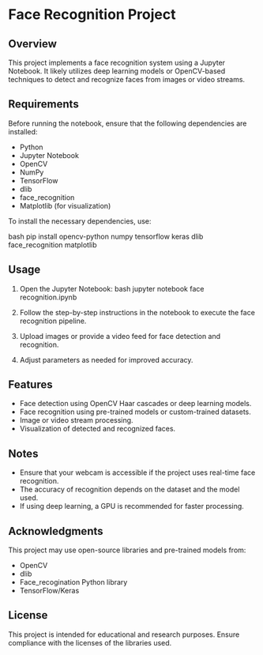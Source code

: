 # Face Recognition Project

## Overview

This project implements a face recognition system using a Jupyter Notebook. It likely utilizes deep learning models or OpenCV-based techniques to detect and recognize faces from images or video streams.

## Requirements

Before running the notebook, ensure that the following dependencies are installed:

- Python 
- Jupyter Notebook
- OpenCV 
- NumPy
- TensorFlow
- dlib 
- face\_recognition 
- Matplotlib (for visualization)

To install the necessary dependencies, use:

bash
pip install opencv-python numpy tensorflow keras dlib face_recognition matplotlib


## Usage

1. Open the Jupyter Notebook:
   bash
   jupyter notebook face recognition.ipynb
   
2. Follow the step-by-step instructions in the notebook to execute the face recognition pipeline.
3. Upload images or provide a video feed for face detection and recognition.
4. Adjust parameters as needed for improved accuracy.

## Features

- Face detection using OpenCV Haar cascades or deep learning models.
- Face recognition using pre-trained models or custom-trained datasets.
- Image or video stream processing.
- Visualization of detected and recognized faces.

## Notes

- Ensure that your webcam is accessible if the project uses real-time face recognition.
- The accuracy of recognition depends on the dataset and the model used.
- If using deep learning, a GPU is recommended for faster processing.

## Acknowledgments

This project may use open-source libraries and pre-trained models from:

- OpenCV
- dlib
- Face\_recogination Python library
- TensorFlow/Keras

## License

This project is intended for educational and research purposes. Ensure compliance with the licenses of the libraries used.
